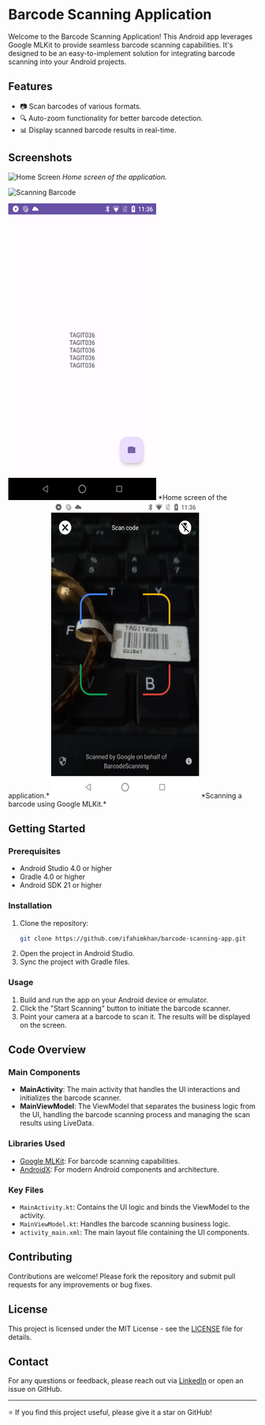 # Barcode Scanning Application

Welcome to the Barcode Scanning Application! This Android app leverages Google MLKit to provide seamless barcode scanning capabilities. It's designed to be an easy-to-implement solution for integrating barcode scanning into your Android projects.

## Features

- 📷 Scan barcodes of various formats.
- 🔍 Auto-zoom functionality for better barcode detection.
- 📊 Display scanned barcode results in real-time.

## Screenshots

![Home Screen]()
*Home screen of the application.*

![Scanning Barcode]()


<img src="app/src/main/assets/home_screen.png" alt="Home Screen" width="300" height="600">
*Home screen of the application.*

<img src="app/src/main/assets/scanning_barcode.png" alt="Scanning Barcode" width="300" height="600">
*Scanning a barcode using Google MLKit.*

## Getting Started

### Prerequisites

- Android Studio 4.0 or higher
- Gradle 4.0 or higher
- Android SDK 21 or higher

### Installation

1. Clone the repository:
    ```sh
    git clone https://github.com/ifahimkhan/barcode-scanning-app.git
    ```
2. Open the project in Android Studio.
3. Sync the project with Gradle files.

### Usage

1. Build and run the app on your Android device or emulator.
2. Click the "Start Scanning" button to initiate the barcode scanner.
3. Point your camera at a barcode to scan it. The results will be displayed on the screen.

## Code Overview

### Main Components

- **MainActivity**: The main activity that handles the UI interactions and initializes the barcode scanner.
- **MainViewModel**: The ViewModel that separates the business logic from the UI, handling the barcode scanning process and managing the scan results using LiveData.

### Libraries Used

- [Google MLKit](https://developers.google.com/ml-kit/vision/barcode-scanning): For barcode scanning capabilities.
- [AndroidX](https://developer.android.com/jetpack/androidx): For modern Android components and architecture.

### Key Files

- `MainActivity.kt`: Contains the UI logic and binds the ViewModel to the activity.
- `MainViewModel.kt`: Handles the barcode scanning business logic.
- `activity_main.xml`: The main layout file containing the UI components.

## Contributing

Contributions are welcome! Please fork the repository and submit pull requests for any improvements or bug fixes.

## License

This project is licensed under the MIT License - see the [LICENSE](LICENSE) file for details.

## Contact

For any questions or feedback, please reach out via [LinkedIn](https://www.linkedin.com/in/ifahimkhan) or open an issue on GitHub.

---

⭐ If you find this project useful, please give it a star on GitHub!


